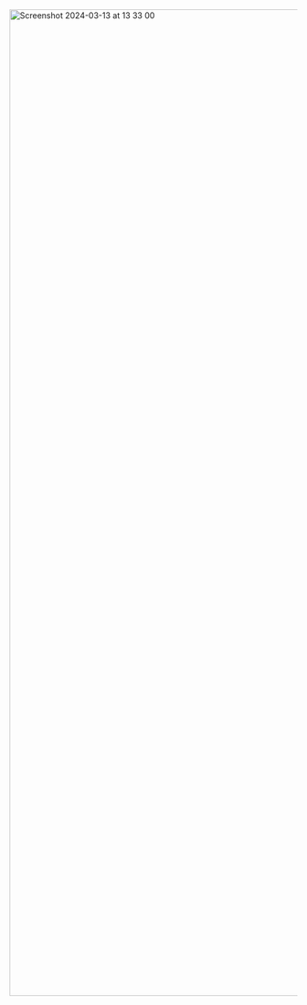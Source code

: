 <img width="1726" alt="Screenshot 2024-03-13 at 13 33 00" src="https://github.com/Evgenii-Dolgopolov/markdown-notes/assets/52101591/cd1b48ca-6e6d-4423-9075-f09f9aa07cf4">
